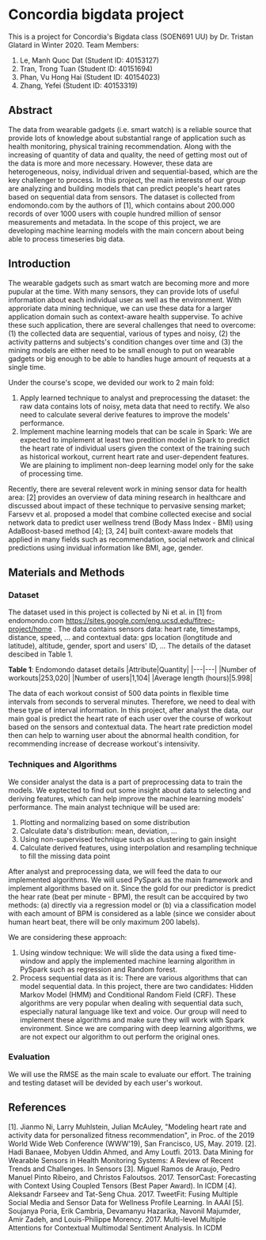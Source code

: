 # Concordia bigdata project
This is a project for Concordia's Bigdata class (SOEN691 UU) by Dr. Tristan Glatard in Winter 2020.
Team Members:
1. Le, Manh Quoc Dat (Student ID: 40153127)
2. Tran, Trong Tuan (Student ID: 40151694)  
3. Phan, Vu Hong Hai (Student ID: 40154023)
4. Zhang, Yefei (Student ID: 40153319)

<!--
The team will work on both topics in this project: dataset analysis and algorithm implementation, for tackling of an e-commerce recommedation system's problem. The dataset will be a open one from Kaggle or some other alternative open sources. 

There are some prominent candidate datasets:
1. Elo Merchant Category Recommendation, Kaggle: https://www.kaggle.com/c/elo-merchant-category-recommendation
2. Amazon Review Data 2018: https://nijianmo.github.io/amazon/index.html
3. Goodreads Book Reviews: https://sites.google.com/eng.ucsd.edu/ucsdbookgraph/home

Regarding to the algorithms, there are a lot of them and we need choose based on the actual performance of experiments. We will try one method to be mentioned in the class like collaborative filter, plus mightbe one that is not inside the class, and come up with a comparison in evaluation of both methods, with a typical Root-Mean-Square Error (RMSE) as the indicator.
-->

## Abstract
The data from wearable gadgets (i.e. smart watch) is a reliable source that provide lots of knowledge about substantial range of application such as health monitoring, physical training recommendation. Along with the increasing of quantity of data and quality, the need of getting most out of the data is more and more necessary. However, these data are heterogeneous, noisy, individual driven and sequential-based, which are the key challenger to process. In this project, the main interests of our group are analyzing and building models that can predict people's heart rates based on sequential data from sensors. The dataset is collected from endomondo.com by the authors of [1], which contains about 200.000 records of over 1000 users with couple hundred million of sensor measurements and metadata. In the scope of this project, we are developing machine learning models with the main concern about being able to process timeseries big data.

## Introduction
The wearable gadgets such as smart watch are becoming more and more pupular at the time. With many sensors, they can provide lots of useful information about each individual user as well as the environment. With approriate data mining technique, we can use these data for a larger application domain such as context-aware health suppervise. To achive these such application, there are several challenges that need to overcome: (1) the collected data are sequential, various of types and noisy, (2) the activity patterns and subjects's condition changes over time and (3) the mining models are either need to be small enough to put on wearable gadgets or big enough to be able to handles huge amount of requests at a single time.

Under the course's scope, we devided our work to 2 main fold:
1. Apply learned technique to analyst and preprocessing the dataset: the raw data contains lots of noisy, meta data that need to rectify. We also need to calculate several derive features to improve the models' performance.
2. Implement machine learning models that can be scale in Spark: We are expected to implement at least two predition model in Spark to predict the heart rate of individual users given the context of the training such as historical workout, current heart rate and user-dependent features. We are plaining to impliment non-deep learning model only for the sake of processing time.

Recently, there are several relevent work in mining sensor data for health area: [2] provides an overview of data mining research in healthcare and discussed about impact of these technique to pervasive sensing market; Farsevv et al. proposed a model that combine collected execise and social network data to predict user wellness trend (Body Mass Index - BMI) using AdaBoost-based method [4]; [3, 24] built context-aware models that applied in many fields such as recommendation, social network and clinical predictions using invidual information like BMI, age, gender.

## Materials and Methods 

### Dataset
The dataset used in this project is collected by Ni et al. in [1] from endomondo.com https://sites.google.com/eng.ucsd.edu/fitrec-project/home . The data contains sensors data: heart rate, timestamps, distance, speed, ... and contextual data: gps location (longtitude and latitude), altitude, gender, sport and users' ID, ... The details of the dataset descibed in Table 1.

**Table 1**: Endomondo dataset details
|Attribute|Quantity|
|---|---|
|Number of workouts|253,020|
|Number of users|1,104|
|Average length (hours)|5.998|

The data of each workout consist of 500 data points in flexible time intervals from seconds to serveral minutes. Therefore, we need to deal with these type of interval information. In this project, after analyst the data, our main goal is predict the heart rate of each user over the course of workout based on the sensors and contextual data. The heart rate prediction model then can help to warning user about the abnormal health condition, for recommending increase of decrease workout's intensivity.

### Techniques and Algorithms
We consider analyst the data is a part of preprocessing data to train the models. We exptected to find out some insight about data to selecting and deriving features, which can help improve the machine learning models' performance. The main analyst technique will be used are:
1. Plotting and normalizing based on some distribution
2. Calculate data's distribution: mean, deviation, ...
3. Using non-supervised technique such as clustering to gain insight
4. Calculate derived features, using interpolation and resampling technique to fill the missing data point

After analyst and preprocessing data, we will feed the data to our implemented algorithms. We will used PySpark as the main framework and implement algorithms based on it. Since the gold for our predictor is predict the hear rate (beat per minute - BPM), the result can be accquired by two methods: (a) directly via a regression model  or (b) via a classification model with each amount of BPM is considered as a lable (since we consider about human heart beat, there will be only maximum 200 labels).

We are considering these approach:
1. Using window technique: We will slide the data using a fixed time-window and apply the implemented machine learning algorithm in PySpark such as regression and Random forest.
2. Process sequential data as it is: There are various algorithms that can model sequential data. In this project, there are two candidates: Hidden Markov Model (HMM) and Conditional Random Field (CRF). These algorithms are very popular when dealing with sequential data such, especially natural language like text and voice. Our group will need to implement these algorithms and make sure they will work with Spark environment.
Since we are comparing with deep learning algorithms, we are not expect our algorithm to out perform the original ones.

### Evaluation
We will use the RMSE as the main scale to evaluate our effort. The training and testing dataset will be devided by each user's workout.

## References
[1]. Jianmo Ni, Larry Muhlstein, Julian McAuley, "Modeling heart rate and activity data for personalized fitness recommendation", in Proc. of the 2019 World Wide Web Conference (WWW'19), San Francisco, US, May. 2019.
[2]. Hadi Banaee, Mobyen Uddin Ahmed, and Amy Loutfi. 2013. Data Mining for Wearable Sensors in Health Monitoring Systems: A Review of Recent Trends and Challenges. In Sensors
[3]. Miguel Ramos de Araujo, Pedro Manuel Pinto Ribeiro, and Christos Faloutsos. 2017. TensorCast: Forecasting with Context Using Coupled Tensors (Best Paper Award). In ICDM 
[4].  Aleksandr Farseev and Tat-Seng Chua. 2017. TweetFit: Fusing Multiple Social Media and Sensor Data for Wellness Profile Learning. In AAAI
[5].  Soujanya Poria, Erik Cambria, Devamanyu Hazarika, Navonil Majumder, Amir Zadeh, and Louis-Philippe Morency. 2017. Multi-level Multiple Attentions for Contextual Multimodal Sentiment Analysis. In ICDM
